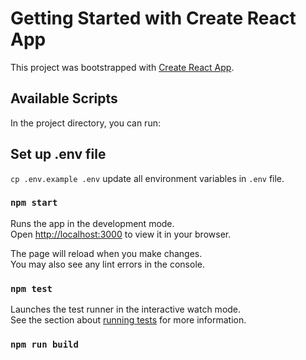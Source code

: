 # Getting Started with Create React App

This project was bootstrapped with [Create React App](https://github.com/facebook/create-react-app).

## Available Scripts
In the project directory, you can run:

## Set up .env file
`cp .env.example .env`
update all environment variables in `.env` file.

### `npm start`

Runs the app in the development mode.\
Open [http://localhost:3000](http://localhost:3000) to view it in your browser.

The page will reload when you make changes.\
You may also see any lint errors in the console.

### `npm test`

Launches the test runner in the interactive watch mode.\
See the section about [running tests](https://facebook.github.io/create-react-app/docs/running-tests) for more information.

### `npm run build`
